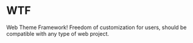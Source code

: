 # WTF
Web Theme Framework! Freedom of customization for users, should be compatible with any type of web project.
